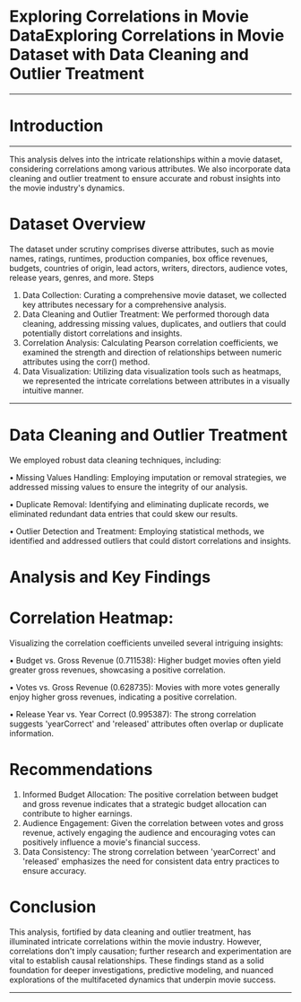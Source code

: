 # Exploring Correlations in Movie DataExploring Correlations in Movie Dataset with Data Cleaning and Outlier Treatment

----

# Introduction
----
This analysis delves into the intricate relationships within a movie dataset, considering correlations among various attributes. We also incorporate data cleaning and outlier treatment to ensure accurate and robust insights into the movie industry's dynamics.

# Dataset Overview

The dataset under scrutiny comprises diverse attributes, such as movie names, ratings, runtimes, production companies, box office revenues, budgets, countries of origin, lead actors, writers, directors, audience votes, release years, genres, and more.
Steps
1.	Data Collection: Curating a comprehensive movie dataset, we collected key attributes necessary for a comprehensive analysis.
2.	Data Cleaning and Outlier Treatment: We performed thorough data cleaning, addressing missing values, duplicates, and outliers that could potentially distort correlations and insights.
3.	Correlation Analysis: Calculating Pearson correlation coefficients, we examined the strength and direction of relationships between numeric attributes using the corr() method.
4.	Data Visualization: Utilizing data visualization tools such as heatmaps, we represented the intricate correlations between attributes in a visually intuitive manner.
----
# Data Cleaning and Outlier Treatment

We employed robust data cleaning techniques, including:

•	Missing Values Handling: Employing imputation or removal strategies, we addressed missing values to ensure the integrity of our analysis.

•	Duplicate Removal: Identifying and eliminating duplicate records, we eliminated redundant data entries that could skew our results.

•	Outlier Detection and Treatment: Employing statistical methods, we identified and addressed outliers that could distort correlations and insights.

# Analysis and Key Findings

# Correlation Heatmap:
Visualizing the correlation coefficients unveiled several intriguing insights:

•	Budget vs. Gross Revenue (0.711538): Higher budget movies often yield greater gross revenues, showcasing a positive correlation.

•	Votes vs. Gross Revenue (0.628735): Movies with more votes generally enjoy higher gross revenues, indicating a positive correlation.

•	Release Year vs. Year Correct (0.995387): The strong correlation suggests 'yearCorrect' and 'released' attributes often overlap or duplicate information.

# Recommendations

1.	Informed Budget Allocation: The positive correlation between budget and gross revenue indicates that a strategic budget allocation can contribute to higher earnings.
2.	Audience Engagement: Given the correlation between votes and gross revenue, actively engaging the audience and encouraging votes can positively influence a movie's financial success.
3.	Data Consistency: The strong correlation between 'yearCorrect' and 'released' emphasizes the need for consistent data entry practices to ensure accuracy.

# Conclusion
This analysis, fortified by data cleaning and outlier treatment, has illuminated intricate correlations within the movie industry. However, correlations don't imply causation; further research and experimentation are vital to establish causal relationships.
These findings stand as a solid foundation for deeper investigations, predictive modeling, and nuanced explorations of the multifaceted dynamics that underpin movie success.
________________________________________



